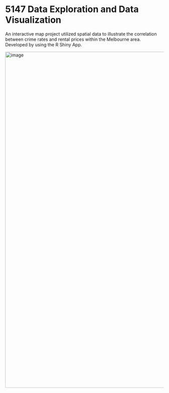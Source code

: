 # 5147 Data Exploration and Data Visualization

An interactive map project utilized spatial data to illustrate the correlation between crime rates and rental prices within the Melbourne area.
Developed by using the R Shiny App.

<img width="1067" alt="image" src="https://github.com/Xzou0011/5147_Data-Exploration-and-Data-Visualization/assets/106866015/43710edb-0289-4ed1-9165-d243f594cfa8">
